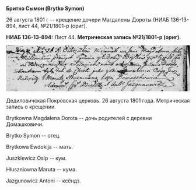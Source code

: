 **Бритко Сымон (Brytko Symon)**

26 августа 1801 г -- крещение дочери Магдалены Дороты (НИАБ 136-13-894,
лист 44, №21/1801-р (ориг).

**НИАБ 136-13-894:** Лист 44. **Метрическая запись №21/1801-р (ориг).**

![](./media/25507a5ec7fb658f9dd0ed06f019b7cfa6708edc.png)

Дедиловичская Покровская церковь. 26 августа 1801 года. Метрическая
запись о крещении.

Brytkowna Magdalena Dorota -- дочь родителей с деревни Домашковичи.

Brytko Symon -- отец.

Brytkowa Ewdokija -- мать.

Juszkiewicz Osip -- кум.

Hłuszniowna Maruta -- кума.

Jazgunowicz Antoni -- ксёндз.
